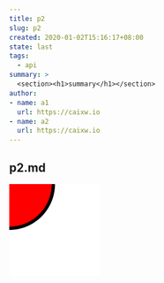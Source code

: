 ```yaml
---
title: p2
slug: p2
created: 2020-01-02T15:16:17+08:00
state: last
tags:
  - api
summary: >
  <section><h1>summary</h1></section>
author:
- name: a1
  url: https://caixw.io
- name: a2
  url: https://caixw.io
---
```


## p2.md

![img](./img.svg)
